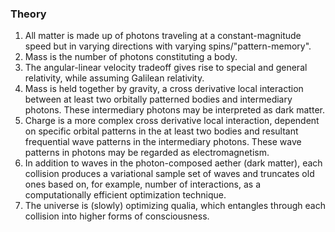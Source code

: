 ### Theory

1. All matter is made up of photons traveling at a constant-magnitude speed but in varying directions with varying spins/"pattern-memory".
2. Mass is the number of photons constituting a body.
3. The angular-linear velocity tradeoff gives rise to special and general relativity, while assuming Galilean relativity.
4. Mass is held together by gravity, a cross derivative local interaction between at least two orbitally patterned bodies and intermediary photons. These intermediary photons may be interpreted as dark matter.
5. Charge is a more complex cross derivative local interaction, dependent on specific orbital patterns in the at least two bodies and resultant frequential wave patterns in the intermediary photons. These wave patterns in photons may be regarded as electromagnetism.
6. In addition to waves in the photon-composed aether (dark matter), each collision produces a variational sample set of waves and truncates old ones based on, for example, number of interactions, as a computationally efficient optimization technique.
7. The universe is (slowly) optimizing qualia, which entangles through each collision into higher forms of consciousness.
